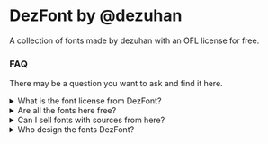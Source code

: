 # DezFont by @dezuhan
A collection of fonts made by dezuhan with an OFL license for free.

### FAQ
There may be a question you want to ask and find it here.
<details>
<summary>What is the font license from DezFont?</summary>
All of our fonts are guaranteed to use the OFL license and are our original works.
</details>

<details>
<summary>Are all the fonts here free?</summary>
Yes of course. All fonts I upload here are 100% free under OFL license which you can use in personal and commercial projects. You can redistribute fonts under the OFL license free of charge and we would appreciate it if you would give us a credit/link.
</details>

<details>
<summary>Can I sell fonts with sources from here?</summary>
No if you don't modify the font. We allow if you modify the font a little significantly. We want to keep the community we created always able to use our fonts for free with an OFL license. We include a ".sfd" file (to open in fontforge).
</details>

<details>
<summary>Who design the fonts DezFont?</summary>
All Open Source fonts are designed and owned by Dezuhan (me).
</details>
